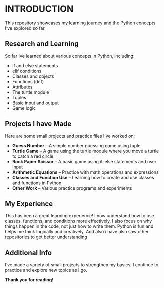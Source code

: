 # INTRODUCTION

This repository showcases my learning journey and the Python concepts I’ve explored so far.

## Research and Learning

So far Ive learned about various concepts in Python, including:

- if and else statements  
- elif conditions  
- Classes and objects  
- Functions (def)  
- Attributes  
- The turtle module  
- Tuples  
- Basic input and output  
- Game logic

## Projects I have Made

Here are some small projects and practice files I’ve worked on:

- **Guess Number** – A simple number guessing game using tuple
- **Turtle Game** – A game using the turtle module where you move a turtle to catch a red circle
- **Rock Paper Scissor** – A basic game using if-else statements and user input
- **Arithmetic Equations** – Practice with math operations and expressions
- **Classes and Function Use** – Learning how to create and use classes and functions in Python
- **Other Work** – Various practice programs and experiments

## My Experience

This has been a great learning experience! I now understand how to use classes, functions, and conditions more effectively. I also focus on why things happen in the code, not just how to write them. Python is fun and helps me think logically and creatively.
And also i have also saw other repositories to get better understanding 

## Additional Info

I’ve made a variety of small projects to strengthen my basics. I continue to practice and explore new topics as I go.

**Thank you for reading!**
